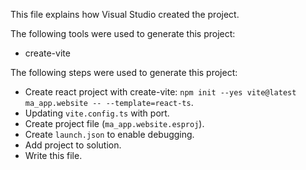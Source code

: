 This file explains how Visual Studio created the project.

The following tools were used to generate this project:
- create-vite

The following steps were used to generate this project:
- Create react project with create-vite: `npm init --yes vite@latest ma_app.website -- --template=react-ts`.
- Updating `vite.config.ts` with port.
- Create project file (`ma_app.website.esproj`).
- Create `launch.json` to enable debugging.
- Add project to solution.
- Write this file.
